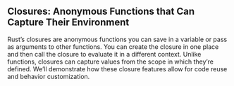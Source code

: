 ﻿## Closures: Anonymous Functions that Can Capture Their Environment

Rust’s closures are anonymous functions you can save in a variable or pass as arguments to other functions. You can create the closure in one place and then call the closure to evaluate it in a different context. Unlike functions, closures can capture values from the scope in which they’re defined. We’ll demonstrate how these closure features allow for code reuse and behavior customization.